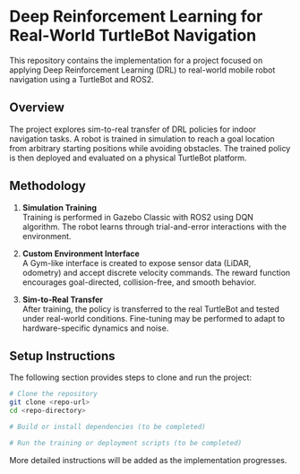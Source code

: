 # Deep Reinforcement Learning for Real-World TurtleBot Navigation

This repository contains the implementation for a project focused on applying Deep Reinforcement Learning (DRL) to real-world mobile robot navigation using a TurtleBot and ROS2.

## Overview

The project explores sim-to-real transfer of DRL policies for indoor navigation tasks. A robot is trained in simulation to reach a goal location from arbitrary starting positions while avoiding obstacles. The trained policy is then deployed and evaluated on a physical TurtleBot platform.

## Methodology

1. **Simulation Training**  
   Training is performed in Gazebo Classic with ROS2 using DQN algorithm. The robot learns through trial-and-error interactions with the environment.

2. **Custom Environment Interface**  
   A Gym-like interface is created to expose sensor data (LiDAR, odometry) and accept discrete velocity commands. The reward function encourages goal-directed, collision-free, and smooth behavior.

3. **Sim-to-Real Transfer**  
   After training, the policy is transferred to the real TurtleBot and tested under real-world conditions. Fine-tuning may be performed to adapt to hardware-specific dynamics and noise.

## Setup Instructions

The following section provides steps to clone and run the project:

```bash
# Clone the repository
git clone <repo-url>
cd <repo-directory>

# Build or install dependencies (to be completed)

# Run the training or deployment scripts (to be completed)
```

More detailed instructions will be added as the implementation progresses.
